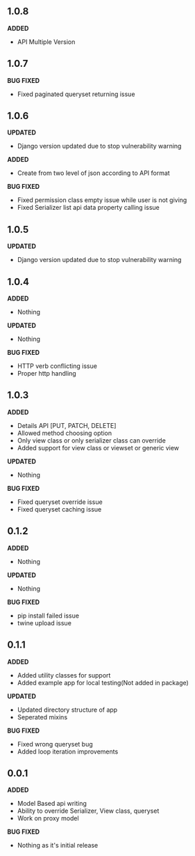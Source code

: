 ## 1.0.8
**ADDED**
* API Multiple Version

## 1.0.7
**BUG FIXED**
* Fixed paginated queryset returning issue

## 1.0.6
**UPDATED**
* Django version updated due to stop vulnerability warning

**ADDED**
* Create from two level of json according to API format

**BUG FIXED**
* Fixed permission class empty issue while user is not giving
* Fixed Serializer list api data property calling issue


## 1.0.5
**UPDATED**
* Django version updated due to stop vulnerability warning

## 1.0.4
**ADDED**
* Nothing

**UPDATED**
* Nothing

**BUG FIXED**
* HTTP verb conflicting issue
* Proper http handling

## 1.0.3
**ADDED**
* Details API [PUT, PATCH, DELETE]
* Allowed method choosing option
* Only view class or only serializer class can override
* Added support for view class or viewset or generic view

**UPDATED**
* Nothing

**BUG FIXED**
* Fixed queryset override issue
* Fixed queryset caching issue


## 0.1.2
**ADDED**
* Nothing

**UPDATED**
* Nothing

**BUG FIXED**
* pip install failed issue
* twine upload issue

## 0.1.1
**ADDED**
* Added utility classes for support 
* Added example app for local testing(Not added in package)

**UPDATED**
* Updated directory structure of app
* Seperated mixins

**BUG FIXED**
* Fixed wrong queryset bug
* Added loop iteration improvements

## 0.0.1
**ADDED**
* Model Based api writing
* Ability to override Serializer, View class, queryset
* Work on proxy model

**BUG FIXED**
* Nothing as it's initial release
